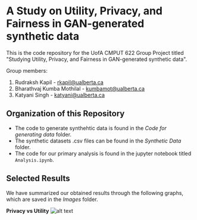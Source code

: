 # A Study on Utility, Privacy, and Fairness in GAN-generated synthetic data

This is the code repository for the UofA CMPUT 622 Group Project titled "Studying  Utility, Privacy, and Fairness in GAN-generated synthetic data".

Group members: 
1. Rudraksh Kapil - rkapil@ualberta.ca
2. Bharathvaj Kumba Mothilal - kumbamot@ualberta.ca
3. Katyani Singh - katyani@ualberta.ca


## Organization of this Repository
- The code to generate synthehtic data is found in the *Code for generating data* folder.
- The synthetic datasets .csv files can be found in the *Synthetic Data* folder.
- The code for our primary analysis is found in the jupyter notebook titled `Analysis.ipynb`.

## Selected Results
We have summarized our obtained results through the following graphs, which are saved in the *Images* folder.

**Privacy vs Utility**
![alt text](https://github.com/rudrakshkapil09/[CMPUT622-Project/blob/main/Images/Privacy%20vs%20utility.png?raw=true)


